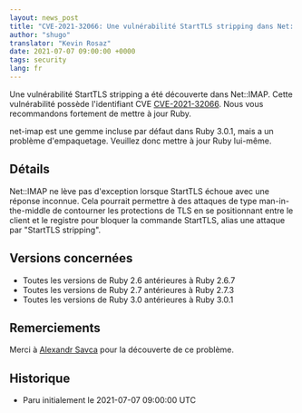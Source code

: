 ```yaml
---
layout: news_post
title: "CVE-2021-32066: Une vulnérabilité StartTLS stripping dans Net::IMAP"
author: "shugo"
translator: "Kevin Rosaz"
date: 2021-07-07 09:00:00 +0000
tags: security
lang: fr
---
```


Une vulnérabilité StartTLS stripping a été découverte dans Net::IMAP.
Cette vulnérabilité possède l'identifiant CVE [CVE-2021-32066](https://nvd.nist.gov/vuln/detail/CVE-2021-32066).
Nous vous recommandons fortement de mettre à jour Ruby.

net-imap est une gemme incluse par défaut dans Ruby 3.0.1, mais a un problème d'empaquetage. Veuillez donc mettre à jour Ruby lui-même.

## Détails

Net::IMAP ne lève pas d'exception lorsque StartTLS échoue avec une réponse inconnue. Cela pourrait permettre à des attaques de type man-in-the-middle de contourner les protections de TLS en se positionnant entre le client et le registre pour bloquer la commande StartTLS, alias une attaque par "StartTLS stripping".

## Versions concernées

* Toutes les versions de Ruby 2.6 antérieures à Ruby 2.6.7
* Toutes les versions de Ruby 2.7 antérieures à Ruby 2.7.3
* Toutes les versions de Ruby 3.0 antérieures à Ruby 3.0.1

## Remerciements

Merci à [Alexandr Savca](https://hackerone.com/chinarulezzz) pour la découverte de ce problème.

## Historique

* Paru initialement le 2021-07-07 09:00:00 UTC

